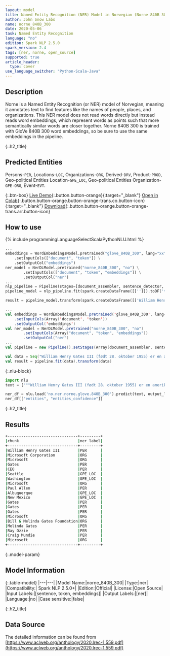 ```yaml
---
layout: model
title: Named Entity Recognition (NER) Model in Norwegian (Norne 840B 300)
author: John Snow Labs
name: norne_840B_300
date: 2020-05-06
task: Named Entity Recognition
language: "no"
edition: Spark NLP 2.5.0
spark_version: 2.4
tags: [ner, norne, open_source]
supported: true
article_header:
  type: cover
use_language_switcher: "Python-Scala-Java"
---
```


## Description
Norne is a Named Entity Recognition (or NER) model of Norvegian, meaning it annotates text to find features like the names of people, places, and organizations. This NER model does not read words directly but instead reads word embeddings, which represent words as points such that more semantically similar words are closer together. Norne 840B 300 is trained with GloVe 840B 300 word embeddings, so be sure to use the same embeddings in the pipeline.

{:.h2_title}
## Predicted Entities 
Persons-`PER`, Locations-`LOC`, Organizations-`ORG`, Derived-`DRV`, Product-`PROD`, Geo-political Entities Location-`GPE_LOC`, Geo-political Entities Organization-`GPE-ORG`, Event-`EVT`.


{:.btn-box}
[Live Demo](https://demo.johnsnowlabs.com/public/NER_NO/){:.button.button-orange}{:target="_blank"}
[Open in Colab](https://colab.research.google.com/github/JohnSnowLabs/spark-nlp-workshop/blob/master/tutorials/streamlit_notebooks/NER_NO.ipynb){:.button.button-orange.button-orange-trans.co.button-icon}{:target="_blank"}
[Download](https://s3.amazonaws.com/auxdata.johnsnowlabs.com/public/models/norne_840B_300_no_2.5.0_2.4_1588781290267.zip){:.button.button-orange.button-orange-trans.arr.button-icon}

## How to use 

<div class="tabs-box" markdown="1">

{% include programmingLanguageSelectScalaPythonNLU.html %}

```python
...
embeddings = WordEmbeddingsModel.pretrained("glove_840B_300", lang="xx") \
    .setInputCols(["document", "token"]) \
    .setOutputCol("embeddings")
ner_model = NerDLModel.pretrained("norne_840B_300", "no") \
        .setInputCols(["document", "token", "embeddings"]) \
        .setOutputCol("ner")
...        
nlp_pipeline = Pipeline(stages=[document_assembler, sentence_detector, tokenizer, embeddings, ner_model, ner_converter])
pipeline_model = nlp_pipeline.fit(spark.createDataFrame([['']]).toDF('text'))

result = pipeline_model.transform(spark.createDataFrame([['William Henry Gates III (født 28. oktober 1955) er en amerikansk forretningsmagnat, programvareutvikler, investor og filantrop. Han er mest kjent som medgründer av Microsoft Corporation. I løpet av sin karriere hos Microsoft hadde Gates stillingene som styreleder, administrerende direktør (CEO), president og sjef programvarearkitekt, samtidig som han var den største individuelle aksjonæren fram til mai 2014. Han er en av de mest kjente gründere og pionerene i mikrodatarevolusjon på 1970- og 1980-tallet. Han er født og oppvokst i Seattle, Washington, og grunnla Microsoft sammen med barndomsvennen Paul Allen i 1975, i Albuquerque, New Mexico; det fortsatte å bli verdens største programvare for datamaskinprogramvare. Gates ledet selskapet som styreleder og administrerende direktør til han gikk av som konsernsjef i januar 2000, men han forble styreleder og ble sjef for programvarearkitekt. I løpet av slutten av 1990-tallet hadde Gates blitt kritisert for sin forretningstaktikk, som har blitt ansett som konkurransedyktig. Denne uttalelsen er opprettholdt av en rekke dommer. I juni 2006 kunngjorde Gates at han skulle gå over til en deltidsrolle hos Microsoft og på heltid ved Bill & Melinda Gates Foundation, den private veldedige stiftelsen som han og kona, Melinda Gates, opprettet i 2000. [ 9] Han overførte gradvis arbeidsoppgavene sine til Ray Ozzie og Craig Mundie. Han trakk seg som styreleder for Microsoft i februar 2014 og tiltrådte et nytt verv som teknologirådgiver for å støtte den nyutnevnte administrerende direktøren Satya Nadella.']], ["text"]))
```

```scala
...
val embeddings = WordEmbeddingsModel.pretrained('glove_840B_300', lang='xx')
    .setInputCols(Array('document', 'token'))
    .setOutputCol('embeddings')
val ner_model = NerDLModel.pretrained("norne_840B_300", "no")
        .setInputCols(Array("document", "token", "embeddings"))
        .setOutputCol("ner")
...
val pipeline = new Pipeline().setStages(Array(document_assembler, sentence_detector, tokenizer, embeddings, ner_model, ner_converter))

val data = Seq("William Henry Gates III (født 28. oktober 1955) er en amerikansk forretningsmagnat, programvareutvikler, investor og filantrop. Han er mest kjent som medgründer av Microsoft Corporation. I løpet av sin karriere hos Microsoft hadde Gates stillingene som styreleder, administrerende direktør (CEO), president og sjef programvarearkitekt, samtidig som han var den største individuelle aksjonæren fram til mai 2014. Han er en av de mest kjente gründere og pionerene i mikrodatarevolusjon på 1970- og 1980-tallet. Han er født og oppvokst i Seattle, Washington, og grunnla Microsoft sammen med barndomsvennen Paul Allen i 1975, i Albuquerque, New Mexico; det fortsatte å bli verdens største programvare for datamaskinprogramvare. Gates ledet selskapet som styreleder og administrerende direktør til han gikk av som konsernsjef i januar 2000, men han forble styreleder og ble sjef for programvarearkitekt. I løpet av slutten av 1990-tallet hadde Gates blitt kritisert for sin forretningstaktikk, som har blitt ansett som konkurransedyktig. Denne uttalelsen er opprettholdt av en rekke dommer. I juni 2006 kunngjorde Gates at han skulle gå over til en deltidsrolle hos Microsoft og på heltid ved Bill & Melinda Gates Foundation, den private veldedige stiftelsen som han og kona, Melinda Gates, opprettet i 2000. [ 9] Han overførte gradvis arbeidsoppgavene sine til Ray Ozzie og Craig Mundie. Han trakk seg som styreleder for Microsoft i februar 2014 og tiltrådte et nytt verv som teknologirådgiver for å støtte den nyutnevnte administrerende direktøren Satya Nadella.").toDF("text")
val result = pipeline.fit(data).transform(data)
```

{:.nlu-block}
```python
import nlu
text = ["""William Henry Gates III (født 28. oktober 1955) er en amerikansk forretningsmagnat, programvareutvikler, investor og filantrop. Han er mest kjent som medgründer av Microsoft Corporation. I løpet av sin karriere hos Microsoft hadde Gates stillingene som styreleder, administrerende direktør (CEO), president og sjef programvarearkitekt, samtidig som han var den største individuelle aksjonæren fram til mai 2014. Han er en av de mest kjente gründere og pionerene i mikrodatarevolusjon på 1970- og 1980-tallet. Han er født og oppvokst i Seattle, Washington, og grunnla Microsoft sammen med barndomsvennen Paul Allen i 1975, i Albuquerque, New Mexico; det fortsatte å bli verdens største programvare for datamaskinprogramvare. Gates ledet selskapet som styreleder og administrerende direktør til han gikk av som konsernsjef i januar 2000, men han forble styreleder og ble sjef for programvarearkitekt. I løpet av slutten av 1990-tallet hadde Gates blitt kritisert for sin forretningstaktikk, som har blitt ansett som konkurransedyktig. Denne uttalelsen er opprettholdt av en rekke dommer. I juni 2006 kunngjorde Gates at han skulle gå over til en deltidsrolle hos Microsoft og på heltid ved Bill & Melinda Gates Foundation, den private veldedige stiftelsen som han og kona, Melinda Gates, opprettet i 2000. Han overførte gradvis arbeidsoppgavene sine til Ray Ozzie og Craig Mundie. Han trakk seg som styreleder for Microsoft i februar 2014 og tiltrådte et nytt verv som teknologirådgiver for å støtte den nyutnevnte administrerende direktøren Satya Nadella."""]

ner_df = nlu.load('no.ner.norne.glove.840B_300').predict(text, output_level = "chunk")
ner_df[["entities", "entities_confidence"]]
```
</div>

{:.h2_title}
## Results

```bash
+-------------------------------+---------+
|chunk                          |ner_label|
+-------------------------------+---------+
|William Henry Gates III        |PER      |
|Microsoft Corporation          |ORG      |
|Microsoft                      |ORG      |
|Gates                          |PER      |
|CEO                            |PER      |
|Seattle                        |GPE_LOC  |
|Washington                     |GPE_LOC  |
|Microsoft                      |ORG      |
|Paul Allen                     |PER      |
|Albuquerque                    |GPE_LOC  |
|New Mexico                     |GPE_LOC  |
|Gates                          |PER      |
|Gates                          |PER      |
|Gates                          |PER      |
|Microsoft                      |ORG      |
|Bill & Melinda Gates Foundation|ORG      |
|Melinda Gates                  |PER      |
|Ray Ozzie                      |PER      |
|Craig Mundie                   |PER      |
|Microsoft                      |ORG      |
+-------------------------------+---------+
```


{:.model-param}
## Model Information

{:.table-model}
|---|---|
|Model Name:|norne_840B_300|
|Type:|ner|
|Compatibility:| Spark NLP 2.5.0+|
|Edition:|Official|
|License:|Open Source|
|Input Labels:|[sentence, token, embeddings]|
|Output Labels:|[ner]|
|Language:|no|
|Case sensitive:|false|

{:.h2_title}
## Data Source
The detailed information can be found from [https://www.aclweb.org/anthology/2020.lrec-1.559.pdf](https://www.aclweb.org/anthology/2020.lrec-1.559.pdf)